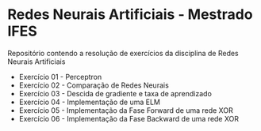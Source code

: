 # Redes Neurais Artificiais - Mestrado IFES
Repositório contendo a resolução de exercícios da disciplina de Redes Neurais Artificiais

- Exercício 01 - Perceptron
- Exercício 02 - Comparação de Redes Neurais
- Exercício 03 - Descida de gradiente e taxa de aprendizado
- Exercício 04 - Implementação de uma ELM
- Exercício 05 - Implementação da Fase Forward de uma rede XOR
- Exercício 06 - Implementação da Fase Backward de uma rede XOR
